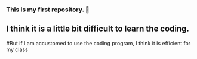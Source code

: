 ### This is my first repository. 👋
## I think it is a little bit difficult to learn the coding.
#But if I am accustomed to use the coding program, I think it is efficient for my class

<!--
**Norhajeong/Norhajeong** is a ✨ _special_ ✨ repository because its `README.md` (this file) appears on your GitHub profile.

Here are some ideas to get you started:

- 😊 I’m taking a class, "Digital literacy and English Education"
- 😭 I think it is difficult to learn the coding.
- 👯 I’m looking to collaborate on ...
- 🤔 I’m looking for help with ...
- 💬 Ask me about ...
- 📫 How to reach me: ...
- 😄 Pronouns: ...
- ⚡ Fun fact: ...
-->
